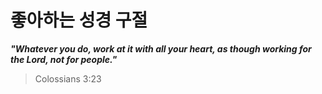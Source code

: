 # 좋아하는 성경 구절

***"Whatever you do, work at it with all your heart, as though working for the Lord, not for people."***

> Colossians 3:23